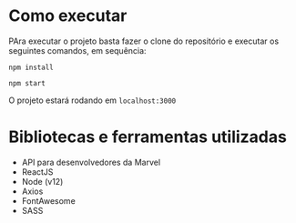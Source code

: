 # Como executar

PAra executar o projeto basta fazer o clone do repositório e executar os seguintes comandos, em sequência:

`npm install`

`npm start`

O projeto estará rodando em `localhost:3000`

# Bibliotecas e ferramentas utilizadas

- API para desenvolvedores da Marvel
- ReactJS
- Node (v12)
- Axios
- FontAwesome
- SASS

